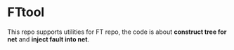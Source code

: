 # FTtool
This repo supports utilities for FT repo, the code is about **construct tree for net** and **inject fault into net**.
